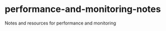performance-and-monitoring-notes
================================

Notes and resources for performance and monitoring
